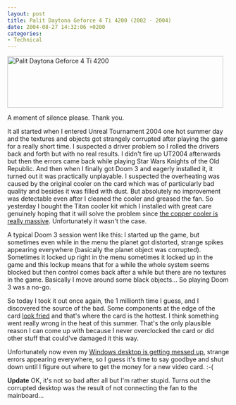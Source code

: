 ```yaml
---
layout: post
title: Palit Daytona Geforce 4 Ti 4200 (2002 - 2004)
date: 2004-08-27 14:32:06 +0200
categories:
- Technical
---
```

<img src="http://www.rusiczki.net/blog/blogpics/palit_daytona_small.jpg" width="490" height="117" border="0" alt="Palit Daytona Geforce 4 Ti 4200" class="image" />

A moment of silence please. Thank you.

It all started when I entered Unreal Tournament 2004 one hot summer day and the textures and objects got strangely corrupted after playing the game for a really short time. I suspected a driver problem so I rolled the drivers back and forth but with no real results. I didn't fire up UT2004 afterwards but then the errors came back while playing Star Wars Knights of the Old Republic. And then when I finally got Doom 3 and eagerly installed it, it turned out it was practically unplayable. I suspected the overheating was caused by the original cooler on the card which was of particularly bad quality and besides it was filled with dust. But absolutely no improvement was detectable even after I cleaned the cooler and greased the fan. So yesterday I bought the Titan cooler kit which I installed with great care genuinely hoping that it will solve the problem since <a href="http://www.rusiczki.net/blog/blogpics/palit_daytona.php" onclick="window.open('http://www.rusiczki.net/blog/blogpics/palit_daytona.php','popup','width=799,height=446,scrollbars=no,resizable=no,toolbar=no,directories=no,location=no,menubar=no,status=no,left=0,top=0'); return false">the copper cooler is really massive</a>. Unfortunately it wasn't the case.

A typical Doom 3 session went like this: I started up the game, but sometimes even while in the menu the planet got distorted, strange spikes appearing everywhere (basically the planet object was corrupted). Sometimes it locked up right in the menu sometimes it locked up in the game and this lockup means that for a while the whole system seems blocked but then control comes back after a while but there are no textures in the game. Basically I move around some black objects... So playing Doom 3 was a no-go.

So today I took it out once again, the 1 millionth time I guess, and I discovered the source of the bad. Some components at the edge of the card <a href="http://www.rusiczki.net/blog/blogpics/palit_daytona_fried_components.php" onclick="window.open('http://www.rusiczki.net/blog/blogpics/palit_daytona_fried_components.php','popup','width=860,height=716,scrollbars=no,resizable=no,toolbar=no,directories=no,location=no,menubar=no,status=no,left=0,top=0'); return false">look fried</a> and that's where the card is the hottest. I think something went really wrong in the heat of this summer. That's the only plausible reason I can come up with because I never overclocked the card or did other stuff that could've damaged it this way.

Unfortunately now even my <a href="http://www.rusiczki.net/blog/blogpics/palit_daytona_corrupted_desktop.php" onclick="window.open('http://www.rusiczki.net/blog/blogpics/palit_daytona_corrupted_desktop.php','popup','width=1152,height=837,scrollbars=no,resizable=no,toolbar=no,directories=no,location=no,menubar=no,status=no,left=0,top=0'); return false">Windows desktop is getting messed up</a>, strange errors appearing everywhere, so I guess it's time to say goodbye and shut down until I figure out where to get the money for a new video card. :-(

<b>Update</b> OK, it's not so bad after all but I'm rather stupid. Turns out the corrupted desktop was the result of not connecting the fan to the mainboard...

